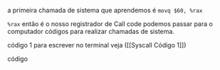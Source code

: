 
a primeira chamada de sistema que aprendemos é
 ``movq $60, %rax``

```%rax``` então é o nosso registrador de Call code podemos passar para o computador códigos para realizar chamadas de sistema.

código 1 para escrever no terminal veja ([[Syscall Código 1]])

código 